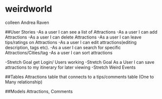 # weirdworld

colleen
Andrea
Raven

##User Stories
-As a user I can see a list of Attractions
-As a user I can add Attractions
-As a user I can delete Attractions
-As a user I can leave tips/ratings on Attractions
-As a user I can edit attractions(editing description, tags etc).
-As a user I can search for specific Attractions/Cities/tag
-As a user I can sort attractions

-Stretch Goal get Login/ Users working
-Stretch Goal As a User I can save attractions to my itinerary for later viewing
-Stretch Weird Events


##Tables
Attractions table that connects to a tips/comments table (One to Many relationship)

##Models
Attractions, Comments
